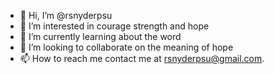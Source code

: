 - 👋 Hi, I’m @rsnyderpsu
- 👀 I’m interested in courage strength and hope
- 🌱 I’m currently learning about the word
- 💞️ I’m looking to collaborate on the meaning of hope
- 📫 How to reach me contact me at rsnyderpsu@gmail.com. 

<!---
rsnyderpsu/rsnyderpsu is a ✨ special ✨ repository because its `README.md` (this file) appears on your GitHub profile.
You can click the Preview link to take a look at your changes.
--->
